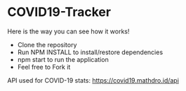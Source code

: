 # COVID19-Tracker

Here is the way you can see how it works!

- Clone the repository
- Run NPM INSTALL to install/restore dependencies
- npm start to run the application
- Feel free to Fork it


API used for COVID-19 stats: https://covid19.mathdro.id/api
